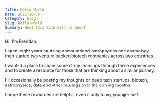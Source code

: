 ```yaml
---
Title: Hello World
Date: 2021-10-06
Category: blog
Slug: hello-world
Summary: What this site will be about
---
```


Hi. I'm Brendan.

I spent eight years studying computational astrophysics and cosmology then started two venture backed biotech companies across two countries. 

I wanted a place to share some of my learnings through these experiences and to create a resource for those that are thinking about a similar journey. 

I'll occasionally be posting my thoughts on deep tech startups, biotech, astrophysics, data and other musings over the coming months. 

I hope these resources are helpful, even if only to my younger self.
